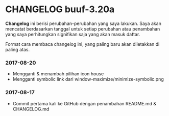 # CHANGELOG buuf-3.20a

**Changelog** ini berisi perubahan-perubahan yang saya lakukan. Saya akan mencatat berdasarkan tanggal untuk setiap perubahan atau penambahan yang saya perhitungkan signifikan saja yang akan masuk daftar.

Format cara membaca changelog ini, yang paling baru akan diletakkan di paling atas.

### 2017-08-20
* Mengganti & menambah pilihan icon house 
* Mengganti symbolic link dari window-maximize/minimize-symbolic.png

### 2017-08-17
* Commit pertama kali ke GitHub dengan penambahan README.md & CHANGELOG.md
